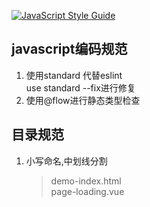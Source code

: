 [![JavaScript Style Guide](https://cdn.rawgit.com/standard/standard/master/badge.svg)](https://github.com/standard/standard)

## javascript编码规范
1. 使用standard 代替eslint  
   use standard --fix进行修复
2. 使用@flow进行静态类型检查

## 目录规范
1. 小写命名,中划线分割
   > demo-index.html  
   > page-loading.vue
